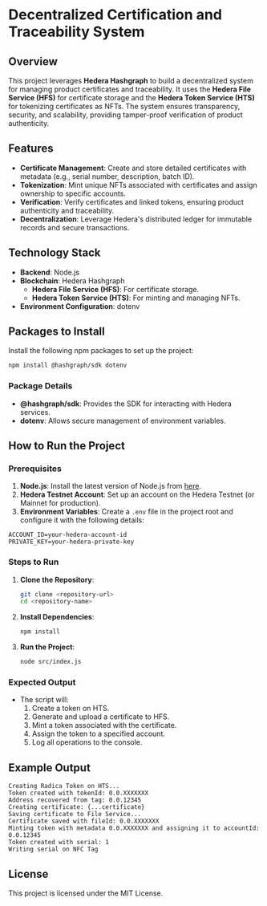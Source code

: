 # Decentralized Certification and Traceability System

## Overview
This project leverages **Hedera Hashgraph** to build a decentralized system for managing product certificates and traceability. It uses the **Hedera File Service (HFS)** for certificate storage and the **Hedera Token Service (HTS)** for tokenizing certificates as NFTs. The system ensures transparency, security, and scalability, providing tamper-proof verification of product authenticity.

## Features
- **Certificate Management**: Create and store detailed certificates with metadata (e.g., serial number, description, batch ID).
- **Tokenization**: Mint unique NFTs associated with certificates and assign ownership to specific accounts.
- **Verification**: Verify certificates and linked tokens, ensuring product authenticity and traceability.
- **Decentralization**: Leverage Hedera's distributed ledger for immutable records and secure transactions.

## Technology Stack
- **Backend**: Node.js
- **Blockchain**: Hedera Hashgraph
  - **Hedera File Service (HFS)**: For certificate storage.
  - **Hedera Token Service (HTS)**: For minting and managing NFTs.
- **Environment Configuration**: dotenv

## Packages to Install
Install the following npm packages to set up the project:

```bash
npm install @hashgraph/sdk dotenv
```

### Package Details
- **@hashgraph/sdk**: Provides the SDK for interacting with Hedera services.
- **dotenv**: Allows secure management of environment variables.

## How to Run the Project

### Prerequisites
1. **Node.js**: Install the latest version of Node.js from [here](https://nodejs.org/).
2. **Hedera Testnet Account**: Set up an account on the Hedera Testnet (or Mainnet for production).
3. **Environment Variables**: Create a `.env` file in the project root and configure it with the following details:

```env
ACCOUNT_ID=your-hedera-account-id
PRIVATE_KEY=your-hedera-private-key
```

### Steps to Run
1. **Clone the Repository**:
   ```bash
   git clone <repository-url>
   cd <repository-name>
   ```

2. **Install Dependencies**:
   ```bash
   npm install
   ```

3. **Run the Project**:
   ```bash
   node src/index.js
   ```

### Expected Output
- The script will:
  1. Create a token on HTS.
  2. Generate and upload a certificate to HFS.
  3. Mint a token associated with the certificate.
  4. Assign the token to a specified account.
  5. Log all operations to the console.

## Example Output
```plaintext
Creating Radica Token on HTS...
Token created with tokenId: 0.0.XXXXXXX
Address recovered from tag: 0.0.12345
Creating certificate: {...certificate}
Saving certificate to File Service...
Certificate saved with fileId: 0.0.XXXXXXX
Minting token with metadata 0.0.XXXXXXX and assigning it to accountId: 0.0.12345
Token created with serial: 1
Writing serial on NFC Tag
```

## License
This project is licensed under the MIT License.